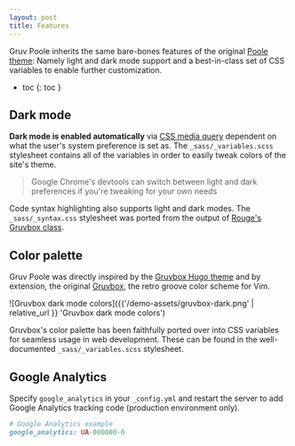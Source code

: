 ```yaml
---
layout: post
title: Features
---
```


Gruv Poole inherits the same bare-bones features of the original [Poole theme](https://github.com/poole/poole): Namely light and dark mode support and a best-in-class set of CSS variables to enable further customization.

- toc
{: toc }

## Dark mode

**Dark mode is enabled automatically** via [CSS media query](https://developer.mozilla.org/en-US/docs/Web/CSS/@media/prefers-color-scheme) dependent on what the user's system preference is set as. The `_sass/_variables.scss` stylesheet contains all of the variables in order to easily tweak colors of the site's theme.
> Google Chrome's devtools can switch between light and dark preferences if you're tweaking for your own needs 

Code syntax highlighting also supports light and dark modes. The `_sass/_syntax.css` stylesheet was ported from the output of [Rouge's Gruvbox class](https://www.rubydoc.info/gems/rouge/Rouge/Themes/Gruvbox).

## Color palette

Gruv Poole was directly inspired by the [Gruvbox Hugo theme](https://hugo-theme-gruvbox.schnerring.net) and by extension, the original [Gruvbox](https://github.com/morhetz/gruvbox), the retro groove color scheme for Vim.

![Gruvbox dark mode colors]({{'/demo-assets/gruvbox-dark.png' | relative_url }} 'Gruvbox dark mode colors')

Gruvbox's color palette has been faithfully ported over into CSS variables for seamless usage in web development. These can be found in the well-documented `_sass/_variables.scss` stylesheet.

## Google Analytics

Specify `google_analytics` in your `_config.yml` and restart the server to add Google Analytics tracking code (production environment only).

```ruby
# Google Analytics example
google_analytics: UA-000000-0
```
